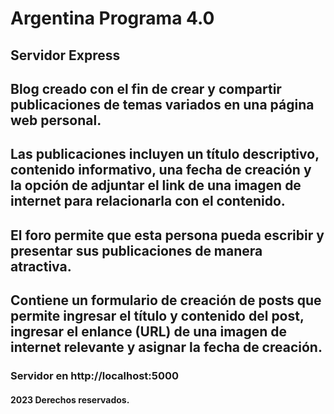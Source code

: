 # Argentina Programa 4.0

## Servidor Express

## Blog creado con el fin de crear y compartir publicaciones de temas variados en una página web personal. 
## Las publicaciones incluyen un título descriptivo, contenido informativo, una fecha de creación y la opción de adjuntar el link de una imagen de internet para relacionarla con el contenido. 

## El foro permite que esta persona pueda escribir y presentar sus publicaciones de manera atractiva. 
## Contiene un formulario de creación de posts que permite ingresar el título y contenido del post, ingresar el enlance (URL) de una imagen de internet relevante y asignar la fecha de creación.


### Servidor en http://localhost:5000


#### 2023 Derechos reservados.